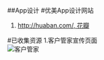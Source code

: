 ##App设计
#优美App设计网站
1. [http://huaban.com/, 花瓣](http://huaban.com/ "花瓣")

#已收集资源
1.客户管家宣传页面   
![客户管家](http://img.hb.aicdn.com/d8ecb6963f8d36c5515563c9292ecce65db89654a966a-EcBz9I_fw658 "Customer")
